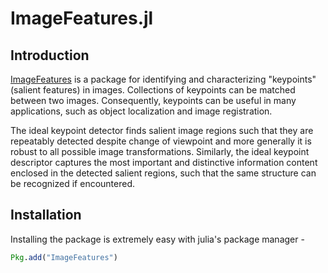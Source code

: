 # ImageFeatures.jl

## Introduction

[ImageFeatures](https://github.com/JuliaImages/ImageFeatures.jl) is a
package for identifying and characterizing "keypoints" (salient
features) in images. Collections of keypoints can be matched between
two images. Consequently, keypoints can be useful in many
applications, such as object localization and image registration.

The ideal keypoint detector finds salient image regions such that they
are repeatably detected despite change of viewpoint and more generally
it is robust to all possible image transformations. Similarly, the
ideal keypoint descriptor captures the most important and distinctive
information content enclosed in the detected salient regions, such
that the same structure can be recognized if encountered.

## Installation

Installing the package is extremely easy with julia's package manager -

```julia
Pkg.add("ImageFeatures")
```

